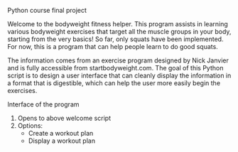 Python course final project

Welcome to the bodyweight fitness helper. This program assists in learning 
various bodyweight exercises that target all the muscle groups in your body, 
starting from the very basics! So far, only squats have been implemented.
For now, this is a program that can help people learn to do good squats. 

The information comes from an exercise program designed by Nick Janvier and is fully 
accessible from startbodyweight.com. The goal of this Python script is to design a 
user interface that can cleanly display the information in a format that is digestible,
which can help the user more easily begin the exercises.

Interface of the program
1. Opens to above welcome script
2. Options:
      - Create a workout plan
      - Display a workout plan
